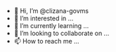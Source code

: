 - 👋 Hi, I’m @clizana-govms
- 👀 I’m interested in ...
- 🌱 I’m currently learning ...
- 💞️ I’m looking to collaborate on ...
- 📫 How to reach me ...

<!---
clizana-govms/clizana-govms is a ✨ special ✨ repository because its `README.md` (this file) appears on your GitHub profile.
You can click the Preview link to take a look at your changes.
--->
